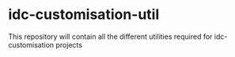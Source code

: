 # idc-customisation-util
This repository will contain all the different utilities required for idc-customisation projects
